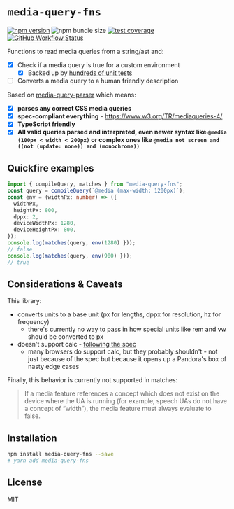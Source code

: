 # `media-query-fns`

[![npm version](https://img.shields.io/npm/v/media-query-fns.svg?style=flat-square)](https://www.npmjs.com/package/media-query-fns)
![npm bundle size](https://img.shields.io/bundlephobia/minzip/media-query-fns?style=flat-square)
[![test coverage](https://img.shields.io/badge/dynamic/json?style=flat-square&color=brightgreen&label=coverage&query=%24.total.branches.pct&url=https%3A%2F%2Fraw.githubusercontent.com%2Ftbjgolden%2Fmedia-query-fns%2Fmain%2Fcoverage%2Fcoverage-summary.json)](https://www.npmjs.com/package/media-query-fns)
[![GitHub Workflow Status](https://img.shields.io/github/workflow/status/tbjgolden/media-query-fns/Release?style=flat-square)](https://github.com/tbjgolden/media-query-fns/actions?query=workflow%3ARelease)

Functions to read media queries from a string/ast and:

- [x] Check if a media query is true for a custom environment
  - [x] Backed up by [hundreds of unit tests](https://github.com/tbjgolden/media-query-fns/blob/main/src/matches.test.ts)
- [ ] Converts a media query to a human friendly description

Based on [media-query-parser](https://github.com/tbjgolden/media-query-parser) which means:

- [x] **parses any correct CSS media queries**
- [x] **spec-compliant everything** - https://www.w3.org/TR/mediaqueries-4/
- [x] **TypeScript friendly**
- [x] **All valid queries parsed and interpreted, even newer syntax like
      `@media (100px < width < 200px)` or complex ones like `@media not screen and ((not (update: none)) and (monochrome))`**

## Quickfire examples

```ts
import { compileQuery, matches } from "media-query-fns";
const query = compileQuery(`@media (max-width: 1200px)`);
const env = (widthPx: number) => ({
  widthPx,
  heightPx: 800,
  dppx: 2,
  deviceWidthPx: 1280,
  deviceHeightPx: 800,
});
console.log(matches(query, env(1280) }));
// false
console.log(matches(query, env(900) }));
// true
```

## Considerations & Caveats

This library:

- converts units to a base unit (px for lengths, dppx for resolution, hz for frequency)
  - there's currently no way to pass in how special units like rem and vw should be converted to px
- doesn't support calc - [following the spec](https://www.w3.org/TR/mediaqueries-4/#ref-for-media-feature%E2%91%A0%E2%93%AA)
  - many browsers do support calc, but they probably shouldn't - not just because of the spec but because it opens up a Pandora's box of nasty edge cases

Finally, this behavior is currently not supported in matches:

> If a media feature references a concept which does not exist on the device where the UA is running (for example, speech UAs do not have a concept of “width”), the media feature must always evaluate to false.

## Installation

```sh
npm install media-query-fns --save
# yarn add media-query-fns
```

<!-- ## [`API`](docs/api) -->

## License

MIT
